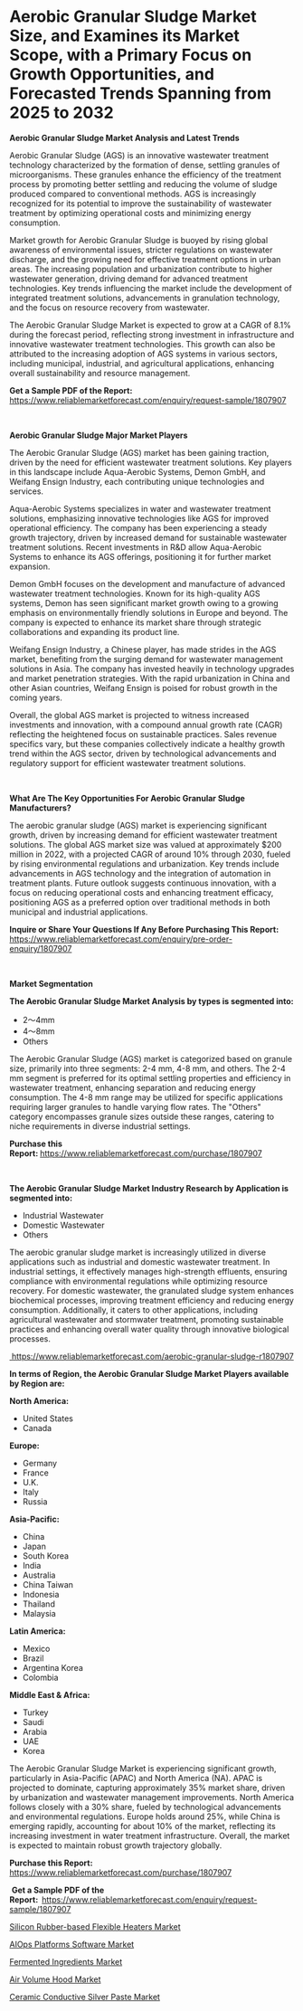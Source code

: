 <p><h1>Aerobic Granular Sludge Market Size, and Examines its Market Scope, with a Primary Focus on Growth Opportunities, and Forecasted Trends Spanning from 2025 to 2032</h1></p><p><strong>Aerobic Granular Sludge Market Analysis and Latest Trends</strong></p>
<p><p>Aerobic Granular Sludge (AGS) is an innovative wastewater treatment technology characterized by the formation of dense, settling granules of microorganisms. These granules enhance the efficiency of the treatment process by promoting better settling and reducing the volume of sludge produced compared to conventional methods. AGS is increasingly recognized for its potential to improve the sustainability of wastewater treatment by optimizing operational costs and minimizing energy consumption.</p><p>Market growth for Aerobic Granular Sludge is buoyed by rising global awareness of environmental issues, stricter regulations on wastewater discharge, and the growing need for effective treatment options in urban areas. The increasing population and urbanization contribute to higher wastewater generation, driving demand for advanced treatment technologies. Key trends influencing the market include the development of integrated treatment solutions, advancements in granulation technology, and the focus on resource recovery from wastewater.</p><p>The Aerobic Granular Sludge Market is expected to grow at a CAGR of 8.1% during the forecast period, reflecting strong investment in infrastructure and innovative wastewater treatment technologies. This growth can also be attributed to the increasing adoption of AGS systems in various sectors, including municipal, industrial, and agricultural applications, enhancing overall sustainability and resource management.</p></p>
<p><strong>Get a Sample PDF of the Report:&nbsp;</strong> <a href="https://www.reliablemarketforecast.com/enquiry/request-sample/1807907?utm_campaign=1167&utm_medium=2&utm_source=Github&utm_content=ia&utm_term=30012025&utm_id=aerobic-granular-sludge">https://www.reliablemarketforecast.com/enquiry/request-sample/1807907</a></p>
<p>&nbsp;</p>
<p><strong>Aerobic Granular Sludge Major Market Players</strong></p>
<p><p>The Aerobic Granular Sludge (AGS) market has been gaining traction, driven by the need for efficient wastewater treatment solutions. Key players in this landscape include Aqua-Aerobic Systems, Demon GmbH, and Weifang Ensign Industry, each contributing unique technologies and services.</p><p>Aqua-Aerobic Systems specializes in water and wastewater treatment solutions, emphasizing innovative technologies like AGS for improved operational efficiency. The company has been experiencing a steady growth trajectory, driven by increased demand for sustainable wastewater treatment solutions. Recent investments in R&D allow Aqua-Aerobic Systems to enhance its AGS offerings, positioning it for further market expansion.</p><p>Demon GmbH focuses on the development and manufacture of advanced wastewater treatment technologies. Known for its high-quality AGS systems, Demon has seen significant market growth owing to a growing emphasis on environmentally friendly solutions in Europe and beyond. The company is expected to enhance its market share through strategic collaborations and expanding its product line.</p><p>Weifang Ensign Industry, a Chinese player, has made strides in the AGS market, benefiting from the surging demand for wastewater management solutions in Asia. The company has invested heavily in technology upgrades and market penetration strategies. With the rapid urbanization in China and other Asian countries, Weifang Ensign is poised for robust growth in the coming years.</p><p>Overall, the global AGS market is projected to witness increased investments and innovation, with a compound annual growth rate (CAGR) reflecting the heightened focus on sustainable practices. Sales revenue specifics vary, but these companies collectively indicate a healthy growth trend within the AGS sector, driven by technological advancements and regulatory support for efficient wastewater treatment solutions.</p></p>
<p>&nbsp;</p>
<p><strong>What Are The Key Opportunities For Aerobic Granular Sludge Manufacturers?</strong></p>
<p><p>The aerobic granular sludge (AGS) market is experiencing significant growth, driven by increasing demand for efficient wastewater treatment solutions. The global AGS market size was valued at approximately $200 million in 2022, with a projected CAGR of around 10% through 2030, fueled by rising environmental regulations and urbanization. Key trends include advancements in AGS technology and the integration of automation in treatment plants. Future outlook suggests continuous innovation, with a focus on reducing operational costs and enhancing treatment efficacy, positioning AGS as a preferred option over traditional methods in both municipal and industrial applications.</p></p>
<p><strong>Inquire or Share Your Questions If Any Before Purchasing This Report:</strong> <a href="https://www.reliablemarketforecast.com/enquiry/pre-order-enquiry/1807907?utm_campaign=1167&utm_medium=2&utm_source=Github&utm_content=ia&utm_term=30012025&utm_id=aerobic-granular-sludge">https://www.reliablemarketforecast.com/enquiry/pre-order-enquiry/1807907</a></p>
<p>&nbsp;</p>
<p><strong>Market Segmentation</strong></p>
<p><strong>The Aerobic Granular Sludge Market Analysis by types is segmented into:</strong></p>
<p><ul><li>2～4mm</li><li>4～8mm</li><li>Others</li></ul></p>
<p><p>The Aerobic Granular Sludge (AGS) market is categorized based on granule size, primarily into three segments: 2-4 mm, 4-8 mm, and others. The 2-4 mm segment is preferred for its optimal settling properties and efficiency in wastewater treatment, enhancing separation and reducing energy consumption. The 4-8 mm range may be utilized for specific applications requiring larger granules to handle varying flow rates. The "Others" category encompasses granule sizes outside these ranges, catering to niche requirements in diverse industrial settings.</p></p>
<p><strong>Purchase this Report:&nbsp;</strong><a href="https://www.reliablemarketforecast.com/purchase/1807907?utm_campaign=1167&utm_medium=2&utm_source=Github&utm_content=ia&utm_term=30012025&utm_id=aerobic-granular-sludge">https://www.reliablemarketforecast.com/purchase/1807907</a></p>
<p>&nbsp;</p>
<p><strong>The Aerobic Granular Sludge Market Industry Research by Application is segmented into:</strong></p>
<p><ul><li>Industrial Wastewater</li><li>Domestic Wastewater</li><li>Others</li></ul></p>
<p><p>The aerobic granular sludge market is increasingly utilized in diverse applications such as industrial and domestic wastewater treatment. In industrial settings, it effectively manages high-strength effluents, ensuring compliance with environmental regulations while optimizing resource recovery. For domestic wastewater, the granulated sludge system enhances biochemical processes, improving treatment efficiency and reducing energy consumption. Additionally, it caters to other applications, including agricultural wastewater and stormwater treatment, promoting sustainable practices and enhancing overall water quality through innovative biological processes.</p></p>
<p><a href="https://www.reliablemarketforecast.com/aerobic-granular-sludge-r1807907?utm_campaign=1167&utm_medium=2&utm_source=Github&utm_content=ia&utm_term=30012025&utm_id=aerobic-granular-sludge">&nbsp;https://www.reliablemarketforecast.com/aerobic-granular-sludge-r1807907</a></p>
<p><strong>In terms of Region, the Aerobic Granular Sludge Market Players available by Region are:</strong></p>
<p>
    <p> <strong> North America: </strong>
        <ul>
            <li>United States</li>
            <li>Canada</li>
        </ul>
        </p> 
    <p> <strong> Europe: </strong>
        <ul>
            <li>Germany</li>
            <li>France</li>
            <li>U.K.</li>
            <li>Italy</li>
            <li>Russia</li>
        </ul>
        </p> 
    <p> <strong> Asia-Pacific: </strong>
        <ul>
            <li>China</li>
            <li>Japan</li>
            <li>South Korea</li>
            <li>India</li>
            <li>Australia</li>
            <li>China Taiwan</li>
            <li>Indonesia</li>
            <li>Thailand</li>
            <li>Malaysia</li>
        </ul>
        </p> 
    <p> <strong> Latin America: </strong>
        <ul>
            <li>Mexico</li>
            <li>Brazil</li>
            <li>Argentina Korea</li>
            <li>Colombia</li>
        </ul>
        </p> 
    <p> <strong> Middle East & Africa: </strong>
        <ul>
            <li>Turkey</li>
            <li>Saudi</li>
            <li>Arabia</li>
            <li>UAE</li>
            <li>Korea</li>
        </ul>
    </p>
    </p>
<p><p>The Aerobic Granular Sludge Market is experiencing significant growth, particularly in Asia-Pacific (APAC) and North America (NA). APAC is projected to dominate, capturing approximately 35% market share, driven by urbanization and wastewater management improvements. North America follows closely with a 30% share, fueled by technological advancements and environmental regulations. Europe holds around 25%, while China is emerging rapidly, accounting for about 10% of the market, reflecting its increasing investment in water treatment infrastructure. Overall, the market is expected to maintain robust growth trajectory globally.</p></p>
<p><strong>Purchase this Report: </strong><a href="https://www.reliablemarketforecast.com/purchase/1807907?utm_campaign=1167&utm_medium=2&utm_source=Github&utm_content=ia&utm_term=30012025&utm_id=aerobic-granular-sludge">https://www.reliablemarketforecast.com/purchase/1807907</a></p>
<p>&nbsp;<strong>Get a Sample PDF of the Report:&nbsp;&nbsp;</strong><a href="https://www.reliablemarketforecast.com/enquiry/request-sample/1807907?utm_campaign=1167&utm_medium=2&utm_source=Github&utm_content=ia&utm_term=30012025&utm_id=aerobic-granular-sludge">https://www.reliablemarketforecast.com/enquiry/request-sample/1807907</a></p>
<p><strong></strong></p>
<p><p><a href="https://www.linkedin.com/pulse/market-dynamics-silicon-rubber-based-flexible-heaters-69-growth-wquje?utm_campaign=1167&utm_medium=2&utm_source=Github&utm_content=ia&utm_term=30012025&utm_id=aerobic-granular-sludge">Silicon Rubber-based Flexible Heaters Market</a></p><p><a href="https://www.linkedin.com/pulse/aiops-platforms-software-market-analysis-sizetrends-size-forecast-x8vne?utm_campaign=1167&utm_medium=2&utm_source=Github&utm_content=ia&utm_term=30012025&utm_id=aerobic-granular-sludge">AIOps Platforms Software Market</a></p><p><a href="https://www.linkedin.com/pulse/latest-market-research-indicates-rapid-growth-fermented-ingredients-kyvne?utm_campaign=1167&utm_medium=2&utm_source=Github&utm_content=ia&utm_term=30012025&utm_id=aerobic-granular-sludge">Fermented Ingredients Market</a></p><p><a href="https://www.linkedin.com/pulse/air-volume-hood-market-insights-provide-historical-trends-future-lxuhe?utm_campaign=1167&utm_medium=2&utm_source=Github&utm_content=ia&utm_term=30012025&utm_id=aerobic-granular-sludge">Air Volume Hood Market</a></p><p><a href="https://www.linkedin.com/pulse/ceramic-conductive-silver-paste-market-growth-outlook-134cagr-kwy3e?utm_campaign=1167&utm_medium=2&utm_source=Github&utm_content=ia&utm_term=30012025&utm_id=aerobic-granular-sludge">Ceramic Conductive Silver Paste Market</a></p></p>